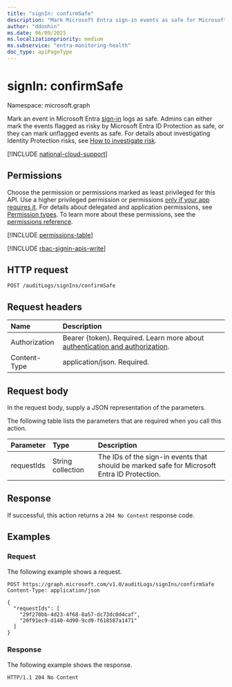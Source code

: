 ```yaml
---
title: "signIn: confirmSafe"
description: "Mark Microsoft Entra sign-in events as safe for Microsoft Entra ID Protection."
author: "ddonhin"
ms.date: 06/09/2025
ms.localizationpriority: medium
ms.subservice: "entra-monitoring-health"
doc_type: apiPageType
---
```


# signIn: confirmSafe

Namespace: microsoft.graph

Mark an event in Microsoft Entra [sign-in](../resources/signin.md) logs as safe. Admins can either mark the events flagged as risky by Microsoft Entra ID Protection as safe, or they can mark unflagged events as safe. For details about investigating Identity Protection risks, see [How to investigate risk](/azure/active-directory/identity-protection/howto-identity-protection-investigate-risk).

[!INCLUDE [national-cloud-support](../../includes/global-only.md)]

## Permissions

Choose the permission or permissions marked as least privileged for this API. Use a higher privileged permission or permissions [only if your app requires it](/graph/permissions-overview#best-practices-for-using-microsoft-graph-permissions). For details about delegated and application permissions, see [Permission types](/graph/permissions-overview#permission-types). To learn more about these permissions, see the [permissions reference](/graph/permissions-reference).

<!-- { "blockType": "permissions", "name": "signin_confirmsafe" } -->
[!INCLUDE [permissions-table](../includes/permissions/signin-confirmsafe-permissions.md)]

[!INCLUDE [rbac-signin-apis-write](../includes/rbac-for-apis/rbac-signin-apis-write.md)]

## HTTP request

<!-- {
  "blockType": "ignored"
}
-->
``` http
POST /auditLogs/signIns/confirmSafe
```

## Request headers

|Name|Description|
|:---|:---|
|Authorization|Bearer {token}. Required. Learn more about [authentication and authorization](/graph/auth/auth-concepts).|
|Content-Type|application/json. Required.|

## Request body

In the request body, supply a JSON representation of the parameters.

The following table lists the parameters that are required when you call this action.

|Parameter|Type|Description|
|:---|:---|:---|
|requestIds|String collection|The IDs of the sign-in events that should be marked safe for Microsoft Entra ID Protection.|



## Response

If successful, this action returns a `204 No Content` response code.

## Examples

### Request

The following example shows a request.
<!-- {
  "blockType": "request",
  "name": "signinthis.confirmsafe"
}
-->
``` http
POST https://graph.microsoft.com/v1.0/auditLogs/signIns/confirmSafe
Content-Type: application/json

{
  "requestIds": [
    "29f270bb-4d23-4f68-8a57-dc73dc0d4caf",
    "20f91ec9-d140-4d90-9cd9-f618587a1471"
  ]
}
```


### Response

The following example shows the response.
<!-- {
  "blockType": "response",
  "truncated": true
}
-->
``` http
HTTP/1.1 204 No Content
```


